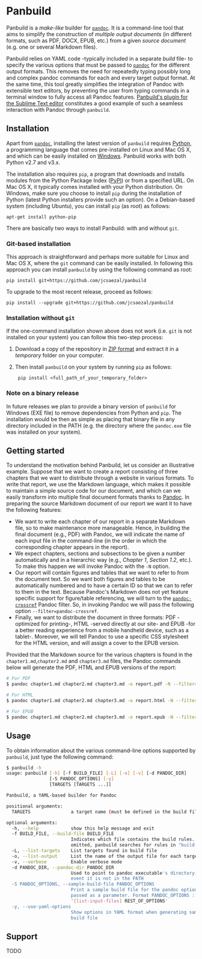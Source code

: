 # Panbuild

Panbuild is a _make-like_ builder for [`pandoc`][pandoc]. It is a command-line tool that aims to simplify the construction of _multiple output documents_ (in different formats, such as PDF, DOCX, EPUB, etc.) from a given _source document_ (e.g. one or several Markdown files).

Panbuild relies on YAML code -typically included in a separate _build_ file- to specify the various options that must be passed to [`pandoc`][pandoc] for the different output formats. This removes the need for repeatedly typing possibly long and complex pandoc commands for each and every target output format. At the same time, this tool greatly simplifies the integration of Pandoc with extensible text editors, by preventing the user from typing commands in a terminal window to fully access all Pandoc features. [Panbuild's plugin for the Sublime Text editor](https://github.com/jcsaezal/SublimeText-Panbuild) constitutes a good example of such a seamless interaction with Pandoc through `panbuild`. 

## Installation

Apart from [`pandoc`][pandoc], installing the latest version of `panbuild` requires [Python], a programming language that comes pre-installed on Linux and Mac OS X, and which can be easily installed on [Windows]. Panbuild works with both Python v2.7 and v3.x.

The installation also requires `pip`, a program that downloads and installs modules from the Python Package Index ([PyPI]) or from a specified URL. On Mac OS X, it typically comes installed with your Python distribution. On Windows, make sure you choose to install `pip` during the installation of Python (latest Python installers provide such an option). On a Debian-based system (including Ubuntu), you can install `pip` (as root) as follows:

	apt-get install python-pip

There are basically two ways to install Panbuild: with and without `git`.

### Git-based installation 

This approach is straightforward and perhaps more suitable for Linux and Mac OS X, where the `git` command can be easily installed. In following this approach you can install `panbuild` by using the following command as root:

    pip install git+https://github.com/jcsaezal/panbuild

To upgrade to the most recent release, proceed as follows:

    pip install --upgrade git+https://github.com/jcsaezal/panbuild


### Installation without `git` 

If the one-command installation shown above does not work (i.e. `git` is not installed on your system) you can follow this two-step process:

1. Download a copy of the repository in [ZIP format](https://github.com/jcsaezal/SublimeText-Panbuild/archive/master.zip) and extract it in a _temporary_ folder on your computer.

2. Then install `panbuild` on your system by running `pip` as follows:

		pip install <full_path_of_your_temporary_folder>


### Note on a binary release

In future releases we plan to provide a binary version of `panbuild` for Windows (EXE file) to remove dependencies from Python and `pip`. The installation would be then as simple as placing that binary file in any directory included in the PATH (e.g. the directory where the `pandoc.exe` file was installed on your system).  
    

## Getting started

To understand the motivation behind Panbuild, let us consider an illustrative example. Suppose that we want to create a report consisting of three chapters that we want to distribute through a website in various formats. To write that report, we use the Markdown language, which makes it possible to maintain a simple source code for our document, and which can we easily transform into multiple final document formats thanks to [Pandoc][pandoc]. In preparing the source Markdown document of our report we want it to have the following features:

* We want to write each chapter of our report in a separate Markdown file, so to make maintenance more manageable. Hence, in building the final document (e.g., PDF) with Pandoc, we will indicate the name of each input file in the command-line (in the order in which the corresponding chapter appears in the report).
* We expect chapters, sections and subsections to be given a number automatically and in a hierarchic way (e.g., _Chapter 1_, _Section 1.2_, etc.). To make this happen we will invoke Pandoc with the `-N` option.
* Our report will contain figures and tables that we want to refer to from the document text. So we want both figures and tables to be automatically numbered and to have a certain ID so that we can to refer to them in the text. Because Pandoc's Markdown does not yet feature specific support for figure/table referencing, we will turn to the [`pandoc-crossref`][pandoc_crossref] Pandoc filter. So, in invoking Pandoc we will pass the following option `--filter=pandoc-crossref`.
* Finally, we want to distribute the document in three formats: PDF -optimized for printing-, HTML -served directly at our site- and EPUB -for a better reading experience from a mobile handheld device, such as a tablet-. Moreover, we will tell Pandoc to use a specific CSS stylesheet for the HTML version, and will assign a cover to the EPUB version.   

Provided that the Markdown source for the various chapters is found in the `chapter1.md`,`chapter2.md` and `chapter3.md` files, the Pandoc commands below will generate the PDF, HTML and EPUB versions of the report:

```bash
# For PDF
$ pandoc chapter1.md chapter2.md chapter3.md -o report.pdf -N --filter=pandoc-crossref 

# For HTML
$ pandoc chapter1.md chapter2.md chapter3.md -o report.html -N --filter=pandoc-crossref -t html -s --css=cool.css

# For EPUB
$ pandoc chapter1.md chapter2.md chapter3.md -o report.epub -N --filter=pandoc-crossref -t epub --epub-cover-image=cover.png
```   


## Usage

To obtain information about the various command-line options supported by `panbuild`, just type the following command:

```bash
$ panbuild -h
usage: panbuild [-h] [-f BUILD_FILE] [-L] [-o] [-v] [-d PANDOC_DIR]
                [-S PANDOC_OPTIONS] [-y]
                [TARGETS [TARGETS ...]]

Panbuild, a YAML-based builder for Pandoc

positional arguments:
  TARGETS               a target name (must be defined in the build file)

optional arguments:
  -h, --help            show this help message and exit
  -f BUILD_FILE, --build-file BUILD_FILE
                        Indicates which file contains the build rules. If
                        omitted, panbuild searches for rules in "build.yaml"
  -L, --list-targets    List targets found in build file
  -o, --list-output     List the name of the output file for each target
  -v, --verbose         Enable verbose mode
  -d PANDOC_DIR, --pandoc-dir PANDOC_DIR
                        Used to point to pandoc executable's directory, in the
                        event it is not in the PATH
  -S PANDOC_OPTIONS, --sample-build-file PANDOC_OPTIONS
                        Print a sample build file for the pandoc options
                        passed as a parameter. Format PANDOC_OPTIONS ::=
                        '[list-input-files] REST_OF_OPTIONS'
  -y, --use-yaml-options
                        Show options in YAML format when generating sample
                        build file
```


## Support

TODO



[Python]: https://www.python.org/
[Windows]: https://www.python.org/downloads/windows/
[PyPI]: https://pypi.python.org/pypi
[pandoc]: http://pandoc.org/
[pandoc_crossref]: https://github.com/lierdakil/pandoc-crossref 

